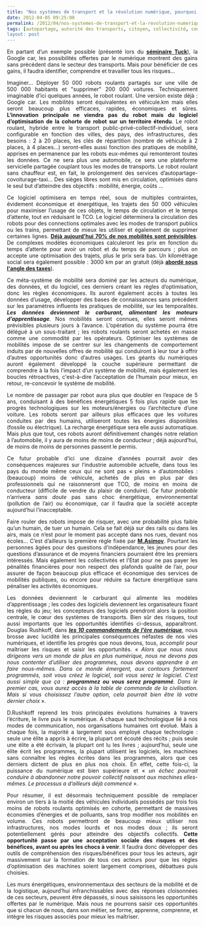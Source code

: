 ```yaml
---
title: "Nos systèmes de transport et la révolution numérique, pourquoi cela va tout changer."
date: 2012-04-05 09:25:00
permalink: /2012/04/nos-systemes-de-transport-et-la-revolution-numerique-pourquoi-cela-va-tout-changer.html
tags: [autopartage, autorité des transports, citoyen, collectivité, commuter, confiance, congestion, connectivité, covoiturage, cybercar, donnée data, données réelles, Energie, Europe, google, gouvernance, Infrastructure, innovation, intelligence collective, management de la mobilité, marchandises, mode doux, multimodes, partage de la voirie, pensée complexe, qualité de l'air, Véhicule, véhicule propre]
layout: post
---
```


<p style="text-align: justify;">En partant d’un exemple possible (présenté lors du <a href="http://www.fondation-tuck.fr/Reunions/IDees-29-03-2012/Seminaire-EM-Open-Innovation-29mars2012.pdf" target="_blank"><strong>séminaire Tuck</strong></a>), la Google car, les possibilités offertes par le numérique montrent des gains sans précédent dans le secteur des transports. Mais pour bénéficier de ces gains, il faudra identifier, comprendre et travailler tous les risques…</p>

<p style="text-align: justify;">Imaginer… Déployer 50 000 robots roulants partagés sur une ville de 500 000 habitants et "supprimer" 200 000 voitures. Techniquement imaginable d’ici quelques années, le robot roulant. Une version existe déjà : Google car. Les mobilités seront équivalentes en véhicule.km mais elles seront beaucoup plus efficaces, rapides, économiques et sûres. <strong>L’innovation principale ne viendra pas du robot mais du logiciel d’optimisation de la cohorte de robot sur un territoire étendu</strong>. Le robot roulant, hybride entre le transport public-privé-collectif-individuel, sera configurable en fonction des villes, des pays, des infrastructures, des besoins : 2 à 20 places, les clés de répartition (nombre de véhicule à 2 places, à 4 places…) seront-elles aussi fonction des pratiques de mobilité, apprises en permanence par les robots eux-mêmes qui remonteront toutes les données. Ce ne sera plus une automobile, ce sera une plateforme servicielle partagée couplant tous les modes de transports. Le robot roulant sans chauffeur est, en fait, le prolongement des services d’autopartage-covoiturage-taxi... Des sièges libres sont mis en circulation, optimisés dans le seul but d’atteindre des objectifs : mobilité, énergie, coûts …</p>

<!--more-->

<p style="text-align: justify;">Ce logiciel optimisera en temps réel, sous de multiples contraintes, évidement économique et énergétique, les trajets des 50 000 véhicules pour maximiser l’usage de ces objets, le temps de circulation et le temps d’attente, tout en réduisant le TCO. Le logiciel déterminera la circulation des robots pour des connections optimales avec les modes de transport publics ou les trains, permettant de mieux les utiliser et également de supprimer certaines lignes. <a href="https://gabrielplassat.github.io/transportsdufutur/2010/03/notre-mobilite-estelle-previsible-ou-modelisable.html" target="_blank"><strong>Déjà aujourd’hui 70% de nos mobilités sont prévisibles</strong></a>. De complexes modèles économiques calculeront les prix en fonction du temps d’attente pour avoir un robot et du temps de parcours ; plus on accepte une optimisation des trajets, plus le prix sera bas. Un kilométrage social sera également possible : 3000 km par an gratuit (déjà <a href="https://gabrielplassat.github.io/transportsdufutur/2009/11/le-prix-du-carburant-a-la-pompe-atil-une-limite.html" target="_blank"><strong>abordé sous l'angle des taxes</strong></a>).</p>

<p style="text-align: justify;">Ce méta-système de mobilité sera dominé par les acteurs du numérique, des données, et du logiciel, ces derniers créant les règles d’optimisation, donc les règles économiques. Ils auront également accès à toutes les données d’usage, développer des bases de connaissances sans précédent sur les paramètres influents les pratiques de mobilité, sur les temporalités. <strong><em>Les données deviennent le carburant, alimentant les moteurs d’apprentissage</em></strong>. Nos mobilités seront connues, elles seront mêmes prévisibles plusieurs jours à l’avance. L’opération du système pourra être délégué à un sous-traitant ; les robots roulants seront achetés en masse comme une commodité par les opérateurs. Optimiser les systèmes de mobilités impose de se centrer sur les changements de comportement induits par de nouvelles offres de mobilité qui conduiront à leur tour à offrir d’autres opportunités donc d’autres usages. Les géants du numériques auront également développé la couche supérieure permettant de comprendre à la fois l’impact d’un système de mobilité, mais également les boucles rétroactives, c'est-à-dire l’acceptation de l’humain pour mieux, en retour, re-concevoir le système de mobilité.</p>

<p style="text-align: justify;">Le nombre de passager par robot aura plus que doubler en l’espace de 5 ans, conduisant à des bénéfices énergétiques 5 fois plus rapide que les progrès technologiques sur les moteurs/énergies ou l’architecture d’une voiture. Les robots seront par ailleurs plus efficaces que les voitures conduites par des humains, utiliseront toutes les énergies disponibles (fossile ou électrique). La recharge énergétique sera elle aussi automatique. Mais plus que tout, ces robots auront définitivement changés notre relation à l’automobile, il y aura de moins de moins de conducteur ; déjà aujourd’hui, de moins de moins de personnes passent le permis.</p>

<p style="text-align: justify;">Ce futur probable d’ici une dizaine d’années pourrait avoir des conséquences majeures sur l’industrie automobile actuelle, dans tous les pays du monde même ceux qui ne sont pas « pleins » d’automobiles : (beaucoup) moins de véhicule, achetés de plus en plus par des professionnels qui ne raisonneront que TCO, de moins en moins de conducteur (difficile de vendre du plaisir de conduire). Ce futur <em>probable</em> n’arrivera <em>sans doute</em> pas sans choc énergétique, environnemental (pollution de l’air) ou économique, car il faudra que la société accepte aujourd’hui l’inacceptable.</p>

<p style="text-align: justify;">Faire rouler des robots impose de risquer, avec une probabilité plus faible qu’un humain, de tuer un humain. Cela se fait déjà sur des rails ou dans les airs, mais ce n’est pour le moment pas accepté dans nos rues, devant nos écoles... C’est d’ailleurs la première règle fixée par <a href="http://fr.wikipedia.org/wiki/Isaac_Asimov" target="_blank"><strong>M.Asimov</strong></a>. Pourtant les personnes âgées pour des questions d’indépendance, les jeunes pour des questions d’assurance et de moyens financiers pourraient être les premiers intéressés. Mais également les collectivités et l'Etat pour ne pas payer les pénalités financières pour non respect des plafonds qualité de l’air, pour assurer de façon beaucoup plus efficace et économique des services de mobilités publiques, ou encore pour réduire sa facture énergétique sans pénaliser les activités économiques.</p>

<p style="text-align: justify;">Les données deviennent le carburant qui alimente les modèles d’apprentissage ; les codes des logiciels deviennent les organisateurs fixant les règles du jeu; les concepteurs des logiciels prendront alors la position centrale, le cœur des systèmes de transports. Bien sûr des risques, tout aussi importants que les opportunités identifiés ci-dessus, apparaîtront. Douglas Rushkoff, dans <a href="http://www.amazon.fr/Les-10-commandements-l%C3%A8re-numerique/dp/2916571655" target="_blank"><strong><em>les 10 commandements de l’ère numérique</em></strong></a>, nous brosse avec lucidité les principales conséquences néfastes de nos vies numériques, et identifie les progrès que nous devons, tous, accomplir pour maîtriser les risques et saisir les opportunités. « <em>Alors que nous nous dirigeons vers un monde de plus en plus numérique, nous ne devons pas nous contenter d’utiliser des programmes, nous devons apprendre à en faire nous-mêmes. Dans ce monde émergent, aux contours fortement programmés, soit vous créez le logiciel, soit vous serez le logiciel. C’est aussi simple que ça : <strong>programmez ou vous serez programmé</strong>. Dans le premier cas, vous aurez accès à la table de commande de la civilisation. Mais si vous choisissez l’autre option, cela pourrait bien être là votre dernier choix </em>».</p>

<p style="text-align: justify;">D.Rushkoff reprend les trois principales évolutions humaines à travers l’écriture, le livre puis le numérique. A chaque saut technologique lié à nos modes de communication, nos organisations humaines ont évolué. Mais à chaque fois, la majorité a largement sous employé chaque technologie : seule une élite a appris à écrire, la plupart ont écouté des récits ; puis seule une élite a été écrivain, la plupart ont lu les livres ; aujourd’hui, seule une élite écrit les programmes, la plupart utilisent les logiciels, les machines sans connaître les règles écrites dans les programmes, alors que ces derniers dictent de plus en plus nos choix. En effet, cette fois-ci, la puissance du numérique est bien supérieure et « <em>un échec pourrait conduire à abandonner notre pouvoir collectif naissant aux machines elles-mêmes. Le processus a d’ailleurs déjà commencé</em> ».</p>

<p style="text-align: justify;">Pour résumer, il est désormais techniquement possible de remplacer environ un tiers à la moitié des véhicules individuels possédés par trois fois moins de robots roulants optimisés en cohorte, permettant de massives économies d’énergies et de polluants, sans trop modifier nos mobilités en volume. Ces robots permettront de beaucoup mieux utiliser nos infrastructures, nos modes lourds et nos modes doux ; ils seront potentiellement gérés pour atteindre des objectifs collectifs. <strong>Cette opportunité passe par une acceptation sociale des risques et des bénéfices, avant ou après les chocs à venir</strong>. Il faudra donc développer des outils de compréhension des risques/bénéfices pour tous les acteurs, agir massivement sur la formation de tous ces acteurs pour que les règles d’optimisation des machines soient largement comprises, débattues puis choisies.</p>

<p style="text-align: justify;">Les murs énergétiques, environnementaux des secteurs de la mobilité et de la logistique, aujourd’hui infranchissables avec des réponses cloisonnées de ces secteurs, peuvent être dépassés, si nous saisissons les opportunités offertes par le numérique. Mais nous ne pourrons saisir ces opportunités que si chacun de nous, dans son métier, se forme, apprenne, comprenne, et intègre les risques associés pour mieux les maîtriser.</p>
